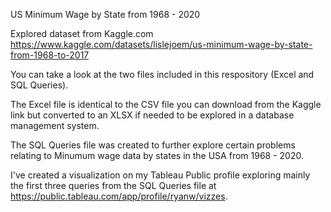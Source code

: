 US Minimum Wage by State from 1968 - 2020

Explored dataset from Kaggle.com
https://www.kaggle.com/datasets/lislejoem/us-minimum-wage-by-state-from-1968-to-2017

You can take a look at the two files included in this respository (Excel and SQL Queries).

The Excel file is identical to the CSV file you can download from the Kaggle link but converted to an XLSX if needed to be explored in a database management system.

The SQL Queries file was created to further explore certain problems relating to Minumum wage data by states in the USA from 1968 - 2020.

I've created a visualization on my Tableau Public profile exploring mainly the first three queries from the SQL Queries file at https://public.tableau.com/app/profile/ryanw/vizzes.
